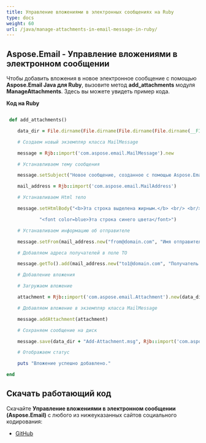 ```yaml
---
title: Управление вложениями в электронных сообщениях на Ruby
type: docs
weight: 60
url: /java/manage-attachments-in-email-message-in-ruby/
---
```


## **Aspose.Email - Управление вложениями в электронном сообщении**
Чтобы добавить вложения в новое электронное сообщение с помощью **Aspose.Email Java для Ruby**, вызовите метод **add_attachments** модуля **ManageAttachments**. Здесь вы можете увидеть пример кода.

**Код на Ruby**

``` ruby

 def add_attachments()

    data_dir = File.dirname(File.dirname(File.dirname(File.dirname(__FILE__)))) + '/data/'

    # Создаем новый экземпляр класса MailMessage

    message = Rjb::import('com.aspose.email.MailMessage').new

    # Устанавливаем тему сообщения

    message.setSubject("Новое сообщение, созданное с помощью Aspose.Email для Java")

    mail_address = Rjb::import('com.aspose.email.MailAddress')

    # Устанавливаем Html тело

    message.setHtmlBody("<b>Эта строка выделена жирным.</b> <br/> <br/>" +

            "<font color=blue>Эта строка синего цвета</font>")

    # Устанавливаем информацию об отправителе

    message.setFrom(mail_address.new("from@domain.com", "Имя отправителя", false))

    # Добавляем адреса получателей в поле TO

    message.getTo().add(mail_address.new("to1@domain.com", "Получатель 1", false))

    # Добавление вложения

    # Загружаем вложение

    attachment = Rjb::import('com.aspose.email.Attachment').new(data_dir + "attachment.txt")

    # Добавляем вложение в экземпляр класса MailMessage

    message.addAttachment(attachment)

    # Сохраняем сообщение на диск

    message.save(data_dir + "Add-Attachment.msg", Rjb::import('com.aspose.email.MessageFormat').getMsg())

    # Отображаем статус

    puts "Вложение успешно добавлено."

end

```
## **Скачать работающий код**
Скачайте **Управление вложениями в электронном сообщении (Aspose.Email)** с любого из нижеуказанных сайтов социального кодирования:

- [GitHub](https://github.com/aspose-email/Aspose.Email-for-Java/blob/master/Plugins/Aspose_Email_Java_for_Ruby/lib/asposeemailjava/Email/manageattachments.rb)